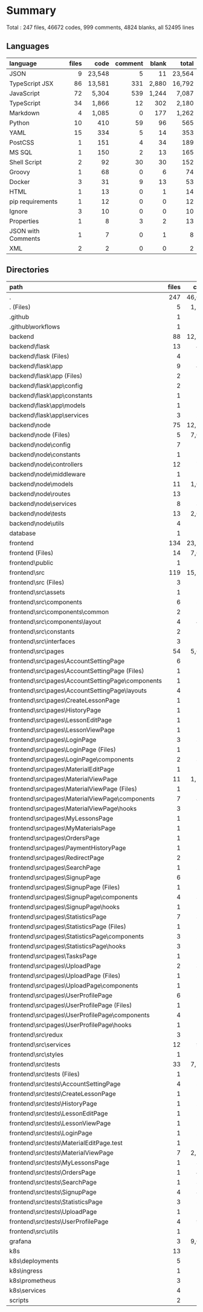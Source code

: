 # Summary

Total : 247 files,  46672 codes, 999 comments, 4824 blanks, all 52495 lines

## Languages
| language | files | code | comment | blank | total |
| :--- | ---: | ---: | ---: | ---: | ---: |
| JSON | 9 | 23,548 | 5 | 11 | 23,564 |
| TypeScript JSX | 86 | 13,581 | 331 | 2,880 | 16,792 |
| JavaScript | 72 | 5,304 | 539 | 1,244 | 7,087 |
| TypeScript | 34 | 1,866 | 12 | 302 | 2,180 |
| Markdown | 4 | 1,085 | 0 | 177 | 1,262 |
| Python | 10 | 410 | 59 | 96 | 565 |
| YAML | 15 | 334 | 5 | 14 | 353 |
| PostCSS | 1 | 151 | 4 | 34 | 189 |
| MS SQL | 1 | 150 | 2 | 13 | 165 |
| Shell Script | 2 | 92 | 30 | 30 | 152 |
| Groovy | 1 | 68 | 0 | 6 | 74 |
| Docker | 3 | 31 | 9 | 13 | 53 |
| HTML | 1 | 13 | 0 | 1 | 14 |
| pip requirements | 1 | 12 | 0 | 0 | 12 |
| Ignore | 3 | 10 | 0 | 0 | 10 |
| Properties | 1 | 8 | 3 | 2 | 13 |
| JSON with Comments | 1 | 7 | 0 | 1 | 8 |
| XML | 2 | 2 | 0 | 0 | 2 |

## Directories
| path | files | code | comment | blank | total |
| :--- | ---: | ---: | ---: | ---: | ---: |
| . | 247 | 46,672 | 999 | 4,824 | 52,495 |
| . (Files) | 5 | 1,133 | 0 | 179 | 1,312 |
| .github | 1 | 26 | 1 | 2 | 29 |
| .github\\workflows | 1 | 26 | 1 | 2 | 29 |
| backend | 88 | 12,720 | 600 | 1,341 | 14,661 |
| backend\\flask | 13 | 433 | 60 | 97 | 590 |
| backend\\flask (Files) | 4 | 30 | 1 | 3 | 34 |
| backend\\flask\\app | 9 | 403 | 59 | 94 | 556 |
| backend\\flask\\app (Files) | 2 | 63 | 8 | 13 | 84 |
| backend\\flask\\app\\config | 2 | 19 | 2 | 9 | 30 |
| backend\\flask\\app\\constants | 1 | 7 | 0 | 2 | 9 |
| backend\\flask\\app\\models | 1 | 83 | 0 | 14 | 97 |
| backend\\flask\\app\\services | 3 | 231 | 49 | 56 | 336 |
| backend\\node | 75 | 12,287 | 540 | 1,244 | 14,071 |
| backend\\node (Files) | 5 | 7,066 | 2 | 11 | 7,079 |
| backend\\node\\config | 7 | 94 | 5 | 25 | 124 |
| backend\\node\\constants | 1 | 22 | 0 | 5 | 27 |
| backend\\node\\controllers | 12 | 738 | 2 | 138 | 878 |
| backend\\node\\middleware | 1 | 29 | 0 | 9 | 38 |
| backend\\node\\models | 11 | 1,013 | 18 | 270 | 1,301 |
| backend\\node\\routes | 13 | 132 | 1 | 43 | 176 |
| backend\\node\\services | 8 | 393 | 16 | 89 | 498 |
| backend\\node\\tests | 13 | 2,624 | 489 | 613 | 3,726 |
| backend\\node\\utils | 4 | 176 | 7 | 41 | 224 |
| database | 1 | 150 | 2 | 13 | 165 |
| frontend | 134 | 23,231 | 362 | 3,255 | 26,848 |
| frontend (Files) | 14 | 7,684 | 17 | 43 | 7,744 |
| frontend\\public | 1 | 1 | 0 | 0 | 1 |
| frontend\\src | 119 | 15,546 | 345 | 3,212 | 19,103 |
| frontend\\src (Files) | 3 | 98 | 3 | 13 | 114 |
| frontend\\src\\assets | 1 | 1 | 0 | 0 | 1 |
| frontend\\src\\components | 6 | 574 | 7 | 50 | 631 |
| frontend\\src\\components\\common | 2 | 111 | 0 | 13 | 124 |
| frontend\\src\\components\\layout | 4 | 463 | 7 | 37 | 507 |
| frontend\\src\\constants | 2 | 65 | 0 | 15 | 80 |
| frontend\\src\\interfaces | 3 | 144 | 0 | 17 | 161 |
| frontend\\src\\pages | 54 | 5,665 | 63 | 620 | 6,348 |
| frontend\\src\\pages\\AccountSettingPage | 6 | 710 | 6 | 82 | 798 |
| frontend\\src\\pages\\AccountSettingPage (Files) | 1 | 96 | 2 | 7 | 105 |
| frontend\\src\\pages\\AccountSettingPage\\components | 1 | 31 | 0 | 7 | 38 |
| frontend\\src\\pages\\AccountSettingPage\\layouts | 4 | 583 | 4 | 68 | 655 |
| frontend\\src\\pages\\CreateLessonPage | 1 | 139 | 0 | 13 | 152 |
| frontend\\src\\pages\\HistoryPage | 1 | 207 | 5 | 11 | 223 |
| frontend\\src\\pages\\LessonEditPage | 1 | 205 | 5 | 22 | 232 |
| frontend\\src\\pages\\LessonViewPage | 1 | 118 | 0 | 17 | 135 |
| frontend\\src\\pages\\LoginPage | 3 | 353 | 14 | 47 | 414 |
| frontend\\src\\pages\\LoginPage (Files) | 1 | 30 | 0 | 5 | 35 |
| frontend\\src\\pages\\LoginPage\\components | 2 | 323 | 14 | 42 | 379 |
| frontend\\src\\pages\\MaterialEditPage | 1 | 285 | 8 | 31 | 324 |
| frontend\\src\\pages\\MaterialViewPage | 11 | 1,207 | 3 | 127 | 1,337 |
| frontend\\src\\pages\\MaterialViewPage (Files) | 1 | 102 | 0 | 13 | 115 |
| frontend\\src\\pages\\MaterialViewPage\\components | 7 | 883 | 2 | 76 | 961 |
| frontend\\src\\pages\\MaterialViewPage\\hooks | 3 | 222 | 1 | 38 | 261 |
| frontend\\src\\pages\\MyLessonsPage | 1 | 117 | 0 | 18 | 135 |
| frontend\\src\\pages\\MyMaterialsPage | 1 | 120 | 0 | 18 | 138 |
| frontend\\src\\pages\\OrdersPage | 1 | 135 | 1 | 9 | 145 |
| frontend\\src\\pages\\PaymentHistoryPage | 1 | 124 | 0 | 8 | 132 |
| frontend\\src\\pages\\RedirectPage | 2 | 31 | 0 | 7 | 38 |
| frontend\\src\\pages\\SearchPage | 1 | 289 | 6 | 35 | 330 |
| frontend\\src\\pages\\SignupPage | 6 | 567 | 2 | 50 | 619 |
| frontend\\src\\pages\\SignupPage (Files) | 1 | 80 | 0 | 6 | 86 |
| frontend\\src\\pages\\SignupPage\\components | 4 | 343 | 2 | 22 | 367 |
| frontend\\src\\pages\\SignupPage\\hooks | 1 | 144 | 0 | 22 | 166 |
| frontend\\src\\pages\\StatisticsPage | 7 | 331 | 4 | 37 | 372 |
| frontend\\src\\pages\\StatisticsPage (Files) | 1 | 22 | 4 | 10 | 36 |
| frontend\\src\\pages\\StatisticsPage\\components | 3 | 235 | 0 | 15 | 250 |
| frontend\\src\\pages\\StatisticsPage\\hooks | 3 | 74 | 0 | 12 | 86 |
| frontend\\src\\pages\\TasksPage | 1 | 104 | 0 | 6 | 110 |
| frontend\\src\\pages\\UploadPage | 2 | 364 | 1 | 46 | 411 |
| frontend\\src\\pages\\UploadPage (Files) | 1 | 202 | 1 | 31 | 234 |
| frontend\\src\\pages\\UploadPage\\components | 1 | 162 | 0 | 15 | 177 |
| frontend\\src\\pages\\UserProfilePage | 6 | 259 | 8 | 36 | 303 |
| frontend\\src\\pages\\UserProfilePage (Files) | 1 | 17 | 3 | 7 | 27 |
| frontend\\src\\pages\\UserProfilePage\\components | 4 | 181 | 4 | 18 | 203 |
| frontend\\src\\pages\\UserProfilePage\\hooks | 1 | 61 | 1 | 11 | 73 |
| frontend\\src\\redux | 3 | 64 | 2 | 10 | 76 |
| frontend\\src\\services | 12 | 983 | 1 | 161 | 1,145 |
| frontend\\src\\styles | 1 | 151 | 4 | 34 | 189 |
| frontend\\src\\tests | 33 | 7,777 | 265 | 2,286 | 10,328 |
| frontend\\src\\tests (Files) | 1 | 32 | 4 | 5 | 41 |
| frontend\\src\\tests\\AccountSettingPage | 4 | 529 | 38 | 178 | 745 |
| frontend\\src\\tests\\CreateLessonPage | 1 | 109 | 14 | 39 | 162 |
| frontend\\src\\tests\\HistoryPage | 1 | 229 | 17 | 74 | 320 |
| frontend\\src\\tests\\LessonEditPage | 1 | 218 | 18 | 70 | 306 |
| frontend\\src\\tests\\LessonViewPage | 1 | 246 | 4 | 66 | 316 |
| frontend\\src\\tests\\LoginPage | 1 | 235 | 6 | 71 | 312 |
| frontend\\src\\tests\\MaterialEditPage.test | 1 | 255 | 17 | 74 | 346 |
| frontend\\src\\tests\\MaterialViewPage | 7 | 2,235 | 58 | 651 | 2,944 |
| frontend\\src\\tests\\MyLessonsPage | 1 | 312 | 9 | 77 | 398 |
| frontend\\src\\tests\\OrdersPage | 1 | 438 | 13 | 120 | 571 |
| frontend\\src\\tests\\SearchPage | 1 | 345 | 10 | 107 | 462 |
| frontend\\src\\tests\\SignupPage | 4 | 812 | 16 | 269 | 1,097 |
| frontend\\src\\tests\\StatisticsPage | 3 | 575 | 9 | 159 | 743 |
| frontend\\src\\tests\\UploadPage | 1 | 258 | 13 | 74 | 345 |
| frontend\\src\\tests\\UserProfilePage | 4 | 949 | 19 | 252 | 1,220 |
| frontend\\src\\utils | 1 | 24 | 0 | 6 | 30 |
| grafana | 3 | 9,050 | 0 | 0 | 9,050 |
| k8s | 13 | 270 | 4 | 4 | 278 |
| k8s\\deployments | 5 | 123 | 0 | 4 | 127 |
| k8s\\ingress | 1 | 34 | 4 | 0 | 38 |
| k8s\\prometheus | 3 | 54 | 0 | 0 | 54 |
| k8s\\services | 4 | 59 | 0 | 0 | 59 |
| scripts | 2 | 92 | 30 | 30 | 152 |